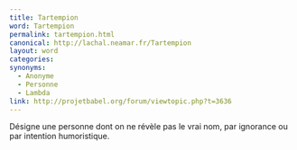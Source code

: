 ```yaml
---
title: Tartempion
word: Tartempion
permalink: tartempion.html
canonical: http://lachal.neamar.fr/Tartempion
layout: word
categories:
synonyms:
  - Anonyme
  - Personne
  - Lambda
link: http://projetbabel.org/forum/viewtopic.php?t=3636
---
```


Désigne une personne dont on ne révèle pas le vrai nom, par ignorance ou par intention humoristique.

